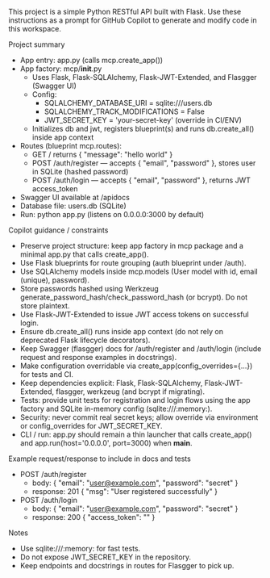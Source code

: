 <!-- Use this file to provide workspace-specific custom instructions to Copilot. For more details, visit https://code.visualstudio.com/docs/copilot/copilot-customization#_use-a-githubcopilotinstructionsmd-file -->

<!-- Workspace-specific Copilot instructions generated from current source code -->

This project is a simple Python RESTful API built with Flask. Use these instructions as a prompt for GitHub Copilot to generate and modify code in this workspace.

Project summary
- App entry: app.py (calls mcp.create_app())
- App factory: mcp/__init__.py
  - Uses Flask, Flask-SQLAlchemy, Flask-JWT-Extended, and Flasgger (Swagger UI)
  - Config:
    - SQLALCHEMY_DATABASE_URI = sqlite:///users.db
    - SQLALCHEMY_TRACK_MODIFICATIONS = False
    - JWT_SECRET_KEY = 'your-secret-key' (override in CI/ENV)
  - Initializes db and jwt, registers blueprint(s) and runs db.create_all() inside app context
- Routes (blueprint mcp.routes):
  - GET / returns { "message": "hello world" }
  - POST /auth/register  — accepts { "email", "password" }, stores user in SQLite (hashed password)
  - POST /auth/login     — accepts { "email", "password" }, returns JWT access_token
- Swagger UI available at /apidocs
- Database file: users.db (SQLite)
- Run: python app.py (listens on 0.0.0.0:3000 by default)

Copilot guidance / constraints
- Preserve project structure: keep app factory in mcp package and a minimal app.py that calls create_app().
- Use Flask blueprints for route grouping (auth blueprint under /auth).
- Use SQLAlchemy models inside mcp.models (User model with id, email (unique), password).
- Store passwords hashed using Werkzeug generate_password_hash/check_password_hash (or bcrypt). Do not store plaintext.
- Use Flask-JWT-Extended to issue JWT access tokens on successful login.
- Ensure db.create_all() runs inside app context (do not rely on deprecated Flask lifecycle decorators).
- Keep Swagger (flasgger) docs for /auth/register and /auth/login (include request and response examples in docstrings).
- Make configuration overridable via create_app(config_overrides={...}) for tests and CI.
- Keep dependencies explicit: Flask, Flask-SQLAlchemy, Flask-JWT-Extended, flasgger, werkzeug (and bcrypt if migrating).
- Tests: provide unit tests for registration and login flows using the app factory and SQLite in-memory config (sqlite:///:memory:).
- Security: never commit real secret keys; allow override via environment or config_overrides for JWT_SECRET_KEY.
- CLI / run: app.py should remain a thin launcher that calls create_app() and app.run(host='0.0.0.0', port=3000) when __main__.

Example request/response to include in docs and tests
- POST /auth/register
  - body: { "email": "user@example.com", "password": "secret" }
  - response: 201 { "msg": "User registered successfully" }
- POST /auth/login
  - body: { "email": "user@example.com", "password": "secret" }
  - response: 200 { "access_token": "<jwt>" }

Notes
- Use sqlite:///:memory: for fast tests.
- Do not expose JWT_SECRET_KEY in the repository.
- Keep endpoints and docstrings in routes for Flasgger to pick up.
